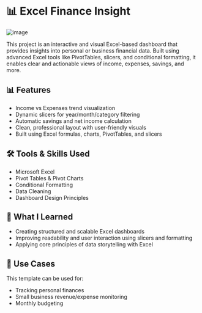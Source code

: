 # 📊 Excel Finance Insight 


![image](https://github.com/user-attachments/assets/2e490b6c-a6dc-46eb-a02b-1f1f92ae4174)

This project is an interactive and visual Excel-based dashboard that provides insights into personal or business financial data. Built using advanced Excel tools like PivotTables, slicers, and conditional formatting, it enables clear and actionable views of income, expenses, savings, and more.

## 📊 Features

- Income vs Expenses trend visualization
- Dynamic slicers for year/month/category filtering
- Automatic savings and net income calculation
- Clean, professional layout with user-friendly visuals
- Built using Excel formulas, charts, PivotTables, and slicers

## 🛠 Tools & Skills Used

- Microsoft Excel
- Pivot Tables & Pivot Charts
- Conditional Formatting
- Data Cleaning
- Dashboard Design Principles

## 🧠 What I Learned

- Creating structured and scalable Excel dashboards
- Improving readability and user interaction using slicers and formatting
- Applying core principles of data storytelling with Excel

## 📌 Use Cases

This template can be used for:
- Tracking personal finances
- Small business revenue/expense monitoring
- Monthly budgeting
